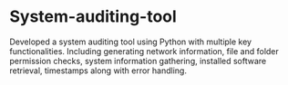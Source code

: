 # System-auditing-tool

Developed a system auditing tool using Python with multiple key functionalities. Including generating network information, file and folder permission checks, system information gathering, installed software retrieval, timestamps along with error handling.
